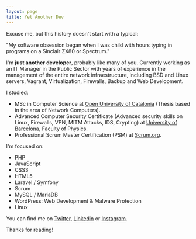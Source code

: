 ```yaml
---
layout: page
title: Yet Another Dev
---
```


Excuse me, but this history doesn't start with a typical:

<div class="message">
  "My software obsession began when I was child with hours typing in programs on a Sinclair ZX80 or Spectrum."
</div>

I'm **just another developer**, probably like many of you. Currently working as an IT Manager in the Public Sector with years of experience in the management of the entire network infraestructure, including BSD and Linux servers, Vagrant, Virtualization, Firewalls, Backup and Web Development.

I studied:

- MSc in Computer Science at [Open University of Catalonia](https://www.uoc.edu) (Thesis based in the area of Network Computers).
- Advanced Computer Security Certificate (Advanced security skills on Linux, Firewalls, VPN, MITM Attacks, IDS, Crypting) at [University of Barcelona](https://www.ub.edu), Faculty of Physics.
- Professional Scrum Master Certification (PSM) at [Scrum.org](https://www.scrum.org/user/177832).

I'm focused on:

- PHP
- JavaScript
- CSS3
- HTML5
- Laravel / Symfony
- Scrum
- MySQL / MariaDB
- WordPress: Web Development & Malware Protection
- Linux

You can find me on [Twitter](https://twitter.com/itscanton), [Linkedin](https://linkedin.com/in/itscanton) or [Instagram](https://instagram.com/itscanton).

Thanks for reading!